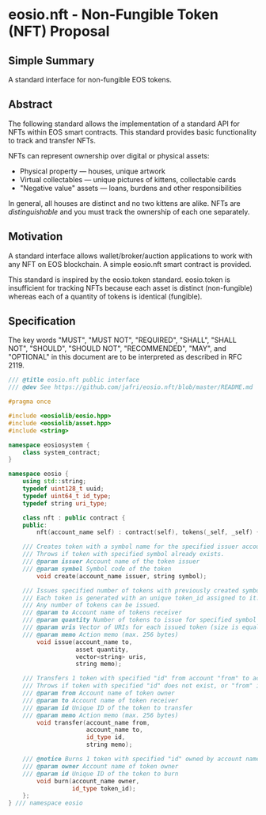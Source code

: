 # eosio.nft - Non-Fungible Token (NFT) Proposal

## Simple Summary

A standard interface for non-fungible EOS tokens.

## Abstract

The following standard allows the implementation of a standard API for NFTs within EOS smart contracts. This standard provides basic functionality to track and transfer NFTs.

NFTs can represent ownership over digital or physical assets:

- Physical property — houses, unique artwork
- Virtual collectables — unique pictures of kittens, collectable cards
- "Negative value" assets — loans, burdens and other responsibilities

In general, all houses are distinct and no two kittens are alike. NFTs are *distinguishable* and you must track the ownership of each one separately.

## Motivation

A standard interface allows wallet/broker/auction applications to work with any NFT on EOS blockchain. A simple eosio.nft smart contract is provided.

This standard is inspired by the eosio.token standard. eosio.token is insufficient for tracking NFTs because each asset is distinct (non-fungible) whereas each of a quantity of tokens is identical (fungible).

## Specification

The key words "MUST", "MUST NOT", "REQUIRED", "SHALL", "SHALL NOT", "SHOULD", "SHOULD NOT", "RECOMMENDED", "MAY", and "OPTIONAL" in this document are to be interpreted as described in RFC 2119.

``` eosio.nft.hpp
/// @title eosio.nft public interface
/// @dev See https://github.com/jafri/eosio.nft/blob/master/README.md

#pragma once

#include <eosiolib/eosio.hpp>
#include <eosiolib/asset.hpp>
#include <string>

namespace eosiosystem {
    class system_contract;
}

namespace eosio {
    using std::string;
    typedef uint128_t uuid;
    typedef uint64_t id_type;
    typedef string uri_type;

    class nft : public contract {
    public:
        nft(account_name self) : contract(self), tokens(_self, _self) {}

	/// Creates token with a symbol name for the specified issuer account.
	/// Throws if token with specified symbol already exists.
	/// @param issuer Account name of the token issuer
	/// @param symbol Symbol code of the token
        void create(account_name issuer, string symbol);

	/// Issues specified number of tokens with previously created symbol to the account name "to". 
	/// Each token is generated with an unique token_id assigned to it. Requires authorization from the issuer.
	/// Any number of tokens can be issued.
	/// @param to Account name of tokens receiver
	/// @param quantity Number of tokens to issue for specified symbol (positive integer number)
	/// @param uris Vector of URIs for each issued token (size is equal to tokens number)
	/// @param memo Action memo (max. 256 bytes)
        void issue(account_name to,
                   asset quantity,
                   vector<string> uris,
                   string memo);

	/// Transfers 1 token with specified "id" from account "from" to account "to".
	/// Throws if token with specified "id" does not exist, or "from" is not the token owner.
	/// @param from Account name of token owner
	/// @param to Account name of token receiver
	/// @param id Unique ID of the token to transfer
	/// @param memo Action memo (max. 256 bytes)
        void transfer(account_name from,
                      account_name to,
                      id_type id,
                      string memo);

	/// @notice Burns 1 token with specified "id" owned by account name "owner".
	/// @param owner Account name of token owner
	/// @param id Unique ID of the token to burn
        void burn(account_name owner,
                  id_type token_id);
    };
} /// namespace eosio
```

